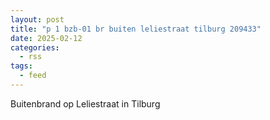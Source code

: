```yaml
---
layout: post
title: "p 1 bzb-01 br buiten leliestraat tilburg 209433"
date: 2025-02-12
categories: 
  - rss
tags: 
  - feed
---
```


Buitenbrand op Leliestraat in Tilburg
